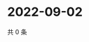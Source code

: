 # 2022-09-02

共 0 条

<!-- BEGIN WEIBO -->
<!-- 最后更新时间 Fri Sep 02 2022 15:22:23 GMT+0800 (China Standard Time) -->

<!-- END WEIBO -->
